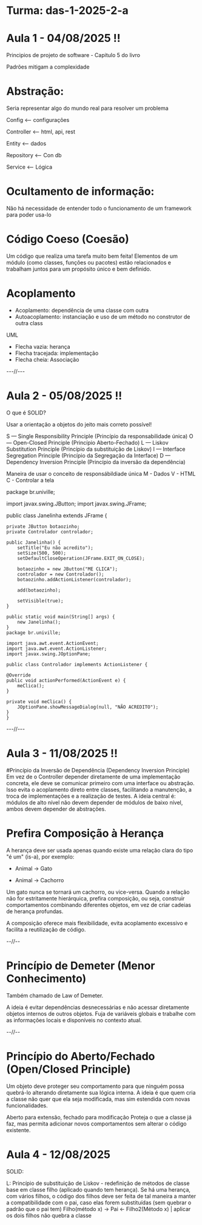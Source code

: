 # Turma: das-1-2025-2-a

# Aula 1 - 04/08/2025 !!

Principios de projeto de software - Capitulo 5 do livro

Padrões mitigam a complexidade

# Abstração:

Seria representar algo do mundo real para resolver um problema

Config <-- configurações

Controller <-- html, api, rest

Entity <-- dados

Repository <-- Con db

Service <-- Lógica

# Ocultamento de informação:

Não há necessidade de entender todo o funcionamento de um framework para poder usa-lo

# Código Coeso (Coesão)

Um código que realiza uma tarefa muito bem feita!
Elementos de um módulo (como classes, funções ou pacotes) estão relacionados e trabalham juntos para um propósito único e bem definido.

# Acoplamento

- Acoplamento: dependência de uma classe com outra
- Autoacoplamento: instanciação e uso de um método no construtor de outra class

UML

- Flecha vazia: herança
- Flecha tracejada: implementação
- Flecha cheia: Associação

---//---

# Aula 2 - 05/08/2025 !!

O que é SOLID?

Usar a orientação a objetos do jeito mais correto possível!

S — Single Responsibility Principle (Princípio da responsabilidade única)
O — Open-Closed Principle (Princípio Aberto-Fechado)
L — Liskov Substitution Principle (Princípio da substituição de Liskov)
I — Interface Segregation Principle (Princípio da Segregação da Interface)
D — Dependency Inversion Principle (Princípio da inversão da dependência)

Maneira de usar o conceito de responsábildiade única
M - Dados
V - HTML
C - Controlar a tela

package br.univille;

import javax.swing.JButton;
import javax.swing.JFrame;

public class Janelinha extends JFrame {

    private JButton botaozinho;
    private Controlador controlador;

    public Janelinha() {
        setTitle("Eu não acredito");
        setSize(500, 500);
        setDefaultCloseOperation(JFrame.EXIT_ON_CLOSE);

        botaozinho = new JButton("ME CLICA");
        controlador = new Controlador();
        botaozinho.addActionListener(controlador);

        add(botaozinho);

        setVisible(true);
    }

    public static void main(String[] args) {
        new Janelinha();
    }
    package br.univille;

    import java.awt.event.ActionEvent;
    import java.awt.event.ActionListener;
    import javax.swing.JOptionPane;

    public class Controlador implements ActionListener {

    @Override
    public void actionPerformed(ActionEvent e) {
        meClica();
    }

    private void meClica() {
        JOptionPane.showMessageDialog(null, "NÃO ACREDITO");
    }
    }

---//---

# Aula 3 - 11/08/2025 !!

#Princípio da Inversão de Dependência (Dependency Inversion Principle)
Em vez de o Controller depender diretamente de uma implementação concreta, ele deve se comunicar primeiro com uma interface ou abstração.
Isso evita o acoplamento direto entre classes, facilitando a manutenção, a troca de implementações e a realização de testes.
A ideia central é: módulos de alto nível não devem depender de módulos de baixo nível, ambos devem depender de abstrações.

# Prefira Composição à Herança

A herança deve ser usada apenas quando existe uma relação clara do tipo "é um" (is-a), por exemplo:

- Animal → Gato

- Animal → Cachorro

Um gato nunca se tornará um cachorro, ou vice-versa.
Quando a relação não for estritamente hierárquica, prefira composição, ou seja, construir comportamentos combinando diferentes objetos, em vez de criar cadeias de herança profundas.

A composição oferece mais flexibilidade, evita acoplamento excessivo e facilita a reutilização de código.

--//--

# Princípio de Demeter (Menor Conhecimento)

Também chamado de Law of Demeter.

A ideia é evitar dependências desnecessárias e não acessar diretamente objetos internos de outros objetos.
Fuja de variáveis globais e trabalhe com as informações locais e disponíveis no contexto atual.

--//--

# Princípio do Aberto/Fechado (Open/Closed Principle)

Um objeto deve proteger seu comportamento para que ninguém possa quebrá-lo alterando diretamente sua lógica interna.
A ideia é que quem cria a classe não quer que ela seja modificada, mas sim estendida com novas funcionalidades.

Aberto para extensão, fechado para modificação
Proteja o que a classe já faz, mas permita adicionar novos comportamentos sem alterar o código existente.

# Aula 4 - 12/08/2025

SOLID:

L: Princípio de substituição de Liskov - redefinição de métodos de classe base em classe filho (aplicado quando tem herança). Se há uma herança, com vários filhos, o código dos filhos deve ser feita de tal maneira a manter a compatibilidade com o pai, caso elas forem substituídas (sem quebrar o padrão que o pai tem) Filho(método x) -> Pai <- Filho2(Método x) | aplicar os dois filhos não quebra a classe
